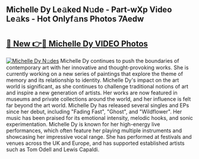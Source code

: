 ## Michelle Dy Le𝚊ked N𝚞de - Part-wXp Video Le𝚊ks - Hot Onlyf𝚊ns Photos 7Aedw

# <h2><a href="http://ac11922.deff.icu/?id=Michelle+Dy">🔗 New 👉🔴 Michelle Dy VIDEO Photos</a></h2>

[![Michelle Dy N𝚞des](https://i.imgur.com/rIISA9y.gif)](http://ac11922.deff.icu/?id=Michelle+Dy)
Michelle Dy continues to push the boundaries of contemporary art with her innovative and thought-provoking works. She is currently working on a new series of paintings that explore the theme of memory and its relationship to identity. Michelle Dy's impact on the art world is significant, as she continues to challenge traditional notions of art and inspire a new generation of artists. Her works are now featured in museums and private collections around the world, and her influence is felt far beyond the art world. Michelle Dy has released several singles and EPs since her debut, including "Fading Fast", "Ghost", and "Wildflower". Her music has been praised for its emotional intensity, melodic hooks, and sonic experimentation. Michelle Dy is known for her high-energy live performances, which often feature her playing multiple instruments and showcasing her impressive vocal range. She has performed at festivals and venues across the UK and Europe, and has supported established artists such as Tom Odell and Lewis Capaldi.
